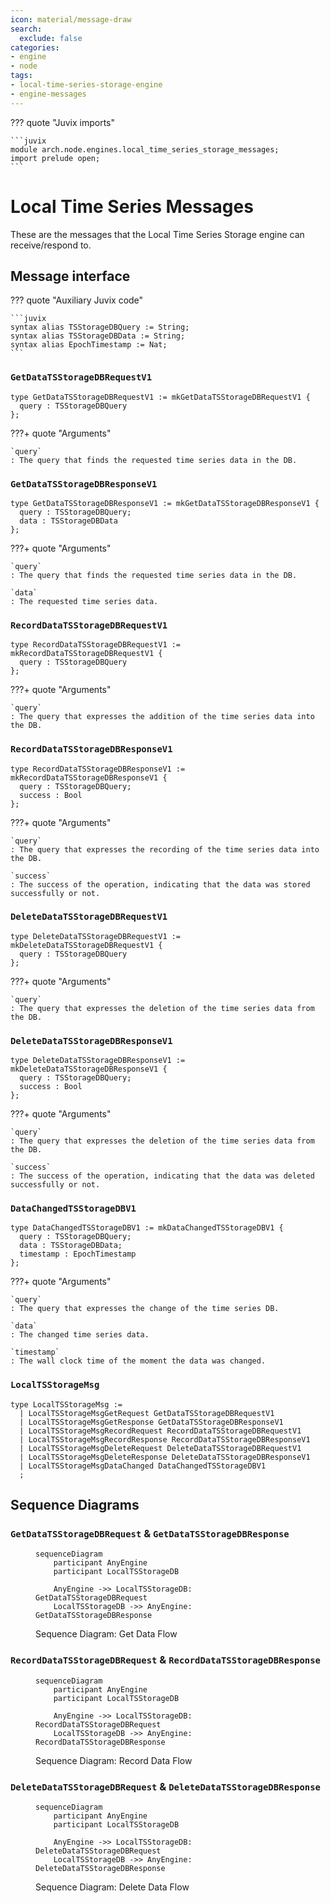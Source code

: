 ```yaml
---
icon: material/message-draw
search:
  exclude: false
categories:
- engine
- node
tags:
- local-time-series-storage-engine
- engine-messages
---
```


??? quote "Juvix imports"

    ```juvix
    module arch.node.engines.local_time_series_storage_messages;
    import prelude open;
    ```

# Local Time Series Messages

These are the messages that the Local Time Series Storage engine can receive/respond to.

## Message interface

??? quote "Auxiliary Juvix code"

    ```juvix
    syntax alias TSStorageDBQuery := String;
    syntax alias TSStorageDBData := String;
    syntax alias EpochTimestamp := Nat;
    ```

### `GetDataTSStorageDBRequestV1`

<!-- --8<-- [start:GetDataTSStorageDBRequestV1] -->
```juvix
type GetDataTSStorageDBRequestV1 := mkGetDataTSStorageDBRequestV1 {
  query : TSStorageDBQuery
};
```
<!-- --8<-- [end:GetDataTSStorageDBRequestV1] -->

???+ quote "Arguments"

    `query`
    : The query that finds the requested time series data in the DB.

### `GetDataTSStorageDBResponseV1`

<!-- --8<-- [start:GetDataTSStorageDBResponseV1] -->
```juvix
type GetDataTSStorageDBResponseV1 := mkGetDataTSStorageDBResponseV1 {
  query : TSStorageDBQuery;
  data : TSStorageDBData
};
```
<!-- --8<-- [end:GetDataTSStorageDBResponseV1] -->

???+ quote "Arguments"

    `query`
    : The query that finds the requested time series data in the DB.

    `data`
    : The requested time series data.

### `RecordDataTSStorageDBRequestV1`

<!-- --8<-- [start:RecordDataTSStorageDBRequestV1] -->
```juvix
type RecordDataTSStorageDBRequestV1 := mkRecordDataTSStorageDBRequestV1 {
  query : TSStorageDBQuery
};
```
<!-- --8<-- [end:RecordDataTSStorageDBRequestV1] -->

???+ quote "Arguments"

    `query`
    : The query that expresses the addition of the time series data into the DB.

### `RecordDataTSStorageDBResponseV1`

<!-- --8<-- [start:RecordDataTSStorageDBResponseV1] -->
```juvix
type RecordDataTSStorageDBResponseV1 := mkRecordDataTSStorageDBResponseV1 {
  query : TSStorageDBQuery;
  success : Bool
};
```
<!-- --8<-- [end:RecordDataTSStorageDBResponseV1] -->

???+ quote "Arguments"

    `query`
    : The query that expresses the recording of the time series data into the DB.

    `success`
    : The success of the operation, indicating that the data was stored successfully or not.

### `DeleteDataTSStorageDBRequestV1`

<!-- --8<-- [start:DeleteDataTSStorageDBRequestV1] -->
```juvix
type DeleteDataTSStorageDBRequestV1 := mkDeleteDataTSStorageDBRequestV1 {
  query : TSStorageDBQuery
};
```
<!-- --8<-- [end:DeleteDataTSStorageDBRequestV1] -->

???+ quote "Arguments"

    `query`
    : The query that expresses the deletion of the time series data from the DB.

### `DeleteDataTSStorageDBResponseV1`

<!-- --8<-- [start:DeleteDataTSStorageDBResponseV1] -->
```juvix
type DeleteDataTSStorageDBResponseV1 := mkDeleteDataTSStorageDBResponseV1 {
  query : TSStorageDBQuery;
  success : Bool
};
```
<!-- --8<-- [end:DeleteDataTSStorageDBResponseV1] -->

???+ quote "Arguments"

    `query`
    : The query that expresses the deletion of the time series data from the DB.

    `success`
    : The success of the operation, indicating that the data was deleted successfully or not.

### `DataChangedTSStorageDBV1`

<!-- --8<-- [start:DataChangedTSStorageDBV1] -->
```juvix
type DataChangedTSStorageDBV1 := mkDataChangedTSStorageDBV1 {
  query : TSStorageDBQuery;
  data : TSStorageDBData;
  timestamp : EpochTimestamp
};
```
<!-- --8<-- [end:DataChangedTSStorageDBV1] -->

???+ quote "Arguments"

    `query`
    : The query that expresses the change of the time series DB.

    `data`
    : The changed time series data.

    `timestamp`
    : The wall clock time of the moment the data was changed.

### `LocalTSStorageMsg`

<!-- --8<-- [start:LocalTSStorageMsg] -->
```juvix
type LocalTSStorageMsg :=
  | LocalTSStorageMsgGetRequest GetDataTSStorageDBRequestV1
  | LocalTSStorageMsgGetResponse GetDataTSStorageDBResponseV1
  | LocalTSStorageMsgRecordRequest RecordDataTSStorageDBRequestV1
  | LocalTSStorageMsgRecordResponse RecordDataTSStorageDBResponseV1
  | LocalTSStorageMsgDeleteRequest DeleteDataTSStorageDBRequestV1
  | LocalTSStorageMsgDeleteResponse DeleteDataTSStorageDBResponseV1
  | LocalTSStorageMsgDataChanged DataChangedTSStorageDBV1
  ;
```
<!-- --8<-- [end:LocalTSStorageMsg] -->

## Sequence Diagrams

### `GetDataTSStorageDBRequest` & `GetDataTSStorageDBResponse`

<!-- --8<-- [start:message-sequence-diagram-Get] -->
<figure markdown="span">

```mermaid
sequenceDiagram
    participant AnyEngine
    participant LocalTSStorageDB

    AnyEngine ->> LocalTSStorageDB: GetDataTSStorageDBRequest
    LocalTSStorageDB ->> AnyEngine: GetDataTSStorageDBResponse
```

<figcaption markdown="span">
Sequence Diagram: Get Data Flow
</figcaption>
</figure>
<!-- --8<-- [end:message-sequence-diagram-Get] -->

### `RecordDataTSStorageDBRequest` & `RecordDataTSStorageDBResponse`

<!-- --8<-- [start:message-sequence-diagram-Record] -->
<figure markdown="span">

```mermaid
sequenceDiagram
    participant AnyEngine
    participant LocalTSStorageDB

    AnyEngine ->> LocalTSStorageDB: RecordDataTSStorageDBRequest
    LocalTSStorageDB ->> AnyEngine: RecordDataTSStorageDBResponse
```

<figcaption markdown="span">
Sequence Diagram: Record Data Flow
</figcaption>
</figure>
<!-- --8<-- [end:message-sequence-diagram-Record] -->

### `DeleteDataTSStorageDBRequest` & `DeleteDataTSStorageDBResponse`

<!-- --8<-- [start:message-sequence-diagram-Delete] -->
<figure markdown="span">

```mermaid
sequenceDiagram
    participant AnyEngine
    participant LocalTSStorageDB

    AnyEngine ->> LocalTSStorageDB: DeleteDataTSStorageDBRequest
    LocalTSStorageDB ->> AnyEngine: DeleteDataTSStorageDBResponse
```

<figcaption markdown="span">
Sequence Diagram: Delete Data Flow
</figcaption>
</figure>
<!-- --8<-- [end:message-sequence-diagram-Delete] -->
